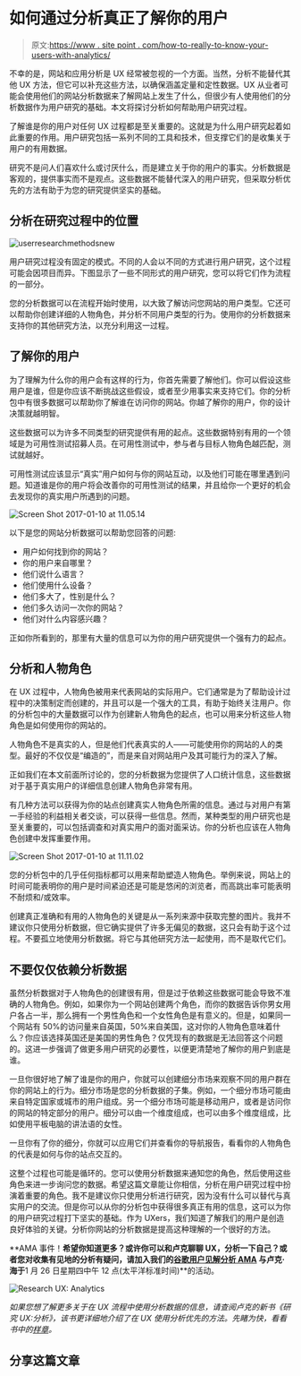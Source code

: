 # 如何通过分析真正了解你的用户

> 原文:[https://www . site point . com/how-to-really-to-know-your-users-with-analytics/](https://www.sitepoint.com/how-to-really-get-to-know-your-users-with-analytics/)

不幸的是，网站和应用分析是 UX 经常被忽视的一个方面。当然，分析不能替代其他 UX 方法，但它可以补充这些方法，以确保涵盖定量和定性数据。UX 从业者可能会使用他们的网站分析数据来了解网站上发生了什么，但很少有人使用他们的分析数据作为用户研究的基础。本文将探讨分析如何帮助用户研究过程。

了解谁是你的用户对任何 UX 过程都是至关重要的。这就是为什么用户研究起着如此重要的作用。用户研究包括一系列不同的工具和技术，但支撑它们的是收集关于用户的有用数据。

研究不是问人们喜欢什么或讨厌什么，而是建立关于你的用户的事实。分析数据是客观的，提供事实而不是观点。这些数据不能替代深入的用户研究，但采取分析优先的方法有助于为您的研究提供坚实的基础。

## 分析在研究过程中的位置

![userresearchmethodsnew](../Images/0de3770233ab4e0e24b8c01402eae727.png)

用户研究过程没有固定的模式。不同的人会以不同的方式进行用户研究，这个过程可能会因项目而异。下图显示了一些不同形式的用户研究，您可以将它们作为流程的一部分。

您的分析数据可以在流程开始时使用，以大致了解访问您网站的用户类型。它还可以帮助你创建详细的人物角色，并分析不同用户类型的行为。使用你的分析数据来支持你的其他研究方法，以充分利用这一过程。

## 了解你的用户

为了理解为什么你的用户会有这样的行为，你首先需要了解他们。你可以假设这些用户是谁，但是你应该不断挑战这些假设，或者至少用事实来支持它们。你的分析包中有很多数据可以帮助你了解谁在访问你的网站。你越了解你的用户，你的设计决策就越明智。

这些数据可以为许多不同类型的研究提供有用的起点。这些数据特别有用的一个领域是为可用性测试招募人员。在可用性测试中，参与者与目标人物角色越匹配，测试就越好。

可用性测试应该显示“真实”用户如何与你的网站互动，以及他们可能在哪里遇到问题。知道谁是你的用户将会改善你的可用性测试的结果，并且给你一个更好的机会去发现你的真实用户所遇到的问题。

![Screen Shot 2017-01-10 at 11.05.14](../Images/8fc124fd4145b7a5ca3374a01d671932.png)

以下是您的网站分析数据可以帮助您回答的问题:

*   用户如何找到你的网站？
*   你的用户来自哪里？
*   他们说什么语言？
*   他们使用什么设备？
*   他们多大了，性别是什么？
*   他们多久访问一次你的网站？
*   他们对什么内容感兴趣？

正如你所看到的，那里有大量的信息可以为你的用户研究提供一个强有力的起点。

## 分析和人物角色

在 UX 过程中，人物角色被用来代表网站的实际用户。它们通常是为了帮助设计过程中的决策制定而创建的，并且可以是一个强大的工具，有助于始终关注用户。你的分析包中的大量数据可以作为创建新人物角色的起点，也可以用来分析这些人物角色是如何使用你的网站的。

人物角色不是真实的人，但是他们代表真实的人——可能使用你的网站的人的类型。最好的不仅仅是“编造的”，而是来自对网站用户及其可能行为的深入了解。

正如我们在本文前面所讨论的，您的分析数据为您提供了人口统计信息，这些数据对于基于真实用户的详细信息创建人物角色非常有用。

有几种方法可以获得为你的站点创建真实人物角色所需的信息。通过与对用户有第一手经验的利益相关者交谈，可以获得一些信息。然而，某种类型的用户研究也是至关重要的，可以包括调查和对真实用户的面对面采访。你的分析也应该在人物角色创建中发挥重要作用。

![Screen Shot 2017-01-10 at 11.11.02](../Images/2b9a5095a217122074e11b609e203214.png)

您的分析包中的几乎任何指标都可以用来帮助塑造人物角色。举例来说，网站上的时间可能表明你的用户是时间紧迫还是可能是悠闲的浏览者，而高跳出率可能表明不耐烦和/或效率。

创建真正准确和有用的人物角色的关键是从一系列来源中获取完整的图片。我并不建议你只使用分析数据，但它确实提供了许多无偏见的数据，这只会有助于这个过程。不要孤立地使用分析数据。将它与其他研究方法一起使用，而不是取代它们。

## 不要仅仅依赖分析数据

虽然分析数据对于人物角色的创建很有用，但是过于依赖这些数据可能会导致不准确的人物角色。例如，如果你为一个网站创建两个角色，而你的数据告诉你男女用户各占一半，那么拥有一个男性角色和一个女性角色是有意义的。但是，如果同一个网站有 50%的访问量来自英国，50%来自美国，这对你的人物角色意味着什么？你应该选择英国还是美国的男性角色？仅凭现有的数据是无法回答这个问题的。这进一步强调了做更多用户研究的必要性，以便更清楚地了解你的用户到底是谁。

一旦你很好地了解了谁是你的用户，你就可以创建细分市场来观察不同的用户群在你的网站上的行为。细分市场是您的分析数据的子集。例如，一个细分市场可能由来自特定国家或城市的用户组成。另一个细分市场可能是移动用户，或者是访问你的网站的特定部分的用户。细分可以由一个维度组成，也可以由多个维度组成，比如使用平板电脑的讲法语的女性。

一旦你有了你的细分，你就可以应用它们并查看你的导航报告，看看你的人物角色的代表是如何与你的站点交互的。

这整个过程也可能是循环的。您可以使用分析数据来通知您的角色，然后使用这些角色来进一步询问您的数据。希望这篇文章能让你相信，分析在用户研究过程中扮演着重要的角色。我不是建议你只使用分析进行研究，因为没有什么可以替代与真实用户的交流。但是你可以从你的分析包中获得很多真正有用的信息，这可以为你的用户研究过程打下坚实的基础。作为 UXers，我们知道了解我们的用户是创造良好体验的关键。分析你网站的分析数据是提高这种理解的一个很好的方法。

**AMA 事件！**希望你知道更多？或许你可以和卢克聊聊 UX，分析一下自己？或者您对收集有见地的分析有疑问，请加入我们的[谷歌用户见解分析 AMA](https://www.sitepoint.com/community/t/google-analytics-for-user-insight-ama-with-luke-hay-on-thursday-26th-12pm-pst/250565) 与卢克·海于**1 月 26 日星期四中午 12 点(太平洋标准时间)**的活动。

![Research UX: Analytics](../Images/774cf127a0b3d9c0130eb5969e610a96.png)

*如果您想了解更多关于在 UX 流程中使用分析数据的信息，请查阅卢克的新书《研究 UX:分析》，该书更详细地介绍了在 UX 使用分析优先的方法。先睹为快，看看书中的[样章](https://uploads.sitepoint.com/wp-content/uploads/2017/01/1484093524uxanalytics1sample.pdf)。*

## 分享这篇文章
